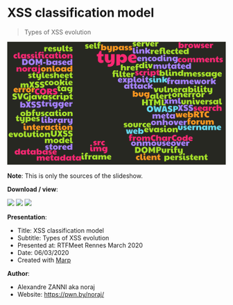 # XSS classification model

> Types of XSS evolution

![](img/wordcloud.png)

**Note**: This is only the sources of the slideshow.

**Download / view**:

[![](https://img.shields.io/badge/pdf-offline-red)](docs/XSS_classification_model-Alexandre_ZANNI.pdf)
[![](https://img.shields.io/badge/html-online-green)](https://noraj.github.io/XSS-classification-model-slideshow/)
[![](https://img.shields.io/badge/markdown-source-blue)](docs/prez.md)

**Presentation**:

- Title: XSS classification model
- Subtitle: Types of XSS evolution
- Presented at: RTFMeet Rennes March 2020
- Date: 06/03/2020
- Created with [Marp](https://marp.app/)

**Author**:

- Alexandre ZANNI aka noraj
- Website: https://pwn.by/noraj/